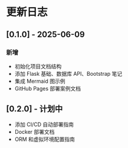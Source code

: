 
# 更新日志

## [0.1.0] - 2025-06-09

### 新增
- 初始化项目文档结构
- 添加 Flask 基础、数据库 API、Bootstrap 笔记
- 集成 Mermaid 图示例
- GitHub Pages 部署案例文档

## [0.2.0] - 计划中
- 添加 CI/CD 自动部署指南
- Docker 部署文档
- ORM 和虚拟环境配置指南
````


